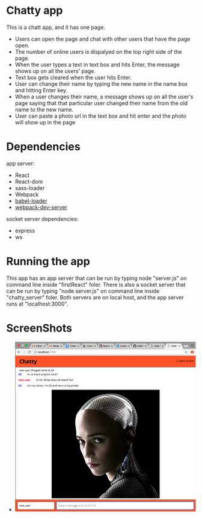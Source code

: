 # Chatty app
This is a chatt app, and it has one page. 
- Users can open the page and chat with other users that have the page open.
- The number of online users is dispalyed on the top right side of the page.
- When the user types a text in text box and hits Enter, the message shows up on all the users' page.
- Text box gets cleared when the user hits Enter.
- User can change their name by typing the new name in the name box and hitting Enter key. 
- When a user changes their name, a message shows up on all the user's page saying that that particular user changed their name from the old name to the new name.
- User can paste a photo url in the text box and hit enter and the photo will show up in the page


# Dependencies
app server:
* React
* React-dom
* sass-loader
* Webpack
* [babel-loader](https://github.com/babel/babel-loader)
* [webpack-dev-server](https://github.com/webpack/webpack-dev-server)

socket server dependencies:
* express
* ws

# Running the app
This app has an app server that can be run by typing node "server.js" on command line inside "firstReact" foler. There is also a socket server that can be run by typing "node server.js" on command line inside "chatty_server" foler.
Both servers are on local host, and the app server runs at "localhost:3000".

# ScreenShots
- !["The chatty app page"](https://github.com/hajinasiri/Chatty-App/blob/master/Doc/Screen%20Shot%202018-05-31%20at%2012.52.14%20PM.png?raw=true)
